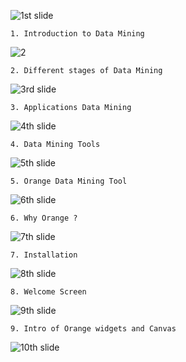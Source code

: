    ![1st slide](https://user-images.githubusercontent.com/92079088/204061843-7da634cd-5299-4a04-a825-2c0f7b27c3ce.jpg)

    1. Introduction to Data Mining 
   ![2](https://user-images.githubusercontent.com/92079088/204061750-05c942a9-fb05-452c-8abc-8f3320a0af69.jpg)

    2. Different stages of Data Mining
  ![3rd slide](https://user-images.githubusercontent.com/92079088/204061882-e05d33f1-ed7f-457b-9bb2-9abb0ffc7c62.jpg)

    3. Applications Data Mining
  ![4th slide](https://user-images.githubusercontent.com/92079088/204061893-95287e2b-d74a-499f-953f-e435127cdf1b.jpg)

    4. Data Mining Tools
  ![5th slide](https://user-images.githubusercontent.com/92079088/204061936-ed3b5b12-a3a4-4596-aa90-55303e44e68a.jpg)

    5. Orange Data Mining Tool
  ![6th slide](https://user-images.githubusercontent.com/92079088/204061997-77acc65c-ec6a-440c-a4b7-f1e077f0c6bc.jpg)

    6. Why Orange ?

  ![7th slide](https://user-images.githubusercontent.com/92079088/204062015-4682e267-2f94-4a9a-b4f7-6a2759dcb19c.jpg)

    7. Installation
  ![8th slide](https://user-images.githubusercontent.com/92079088/204062403-0c45725d-114f-4e52-8503-3b6565d1a8a9.jpg)

    8. Welcome Screen
  ![9th slide](https://user-images.githubusercontent.com/92079088/204062421-9892567f-84aa-49dd-8c48-f80d709062df.jpg)

    9. Intro of Orange widgets and Canvas
  ![10th slide](https://user-images.githubusercontent.com/92079088/204062488-9f173ee0-ae4b-480b-93a9-464a1b6cd7a5.jpg)

